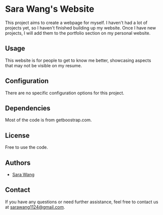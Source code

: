 # Sara Wang's Website

This project aims to create a webpage for myself. I haven't had a lot of projects yet, so I haven't finished building up my website. Once I have new projects, I will add them to the portfolio section on my personal website.

## Usage

This website is for people to get to know me better, showcasing aspects that may not be visible on my resume.

## Configuration

There are no specific configuration options for this project.

## Dependencies

Most of the code is from getboostrap.com.

## License

Free to use the code.

## Authors


- [Sara Wang](https://github.com/SaraWanggg)

## Contact

If you have any questions or need further assistance, feel free to contact us at sarawang1124@gmail.com.
